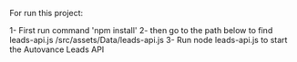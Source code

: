 For run this project:

1- First run command 'npm install'
2- then go to the path below to find leads-api.js
   /src/assets/Data/leads-api.js
3- Run node leads-api.js to start the Autovance Leads API
